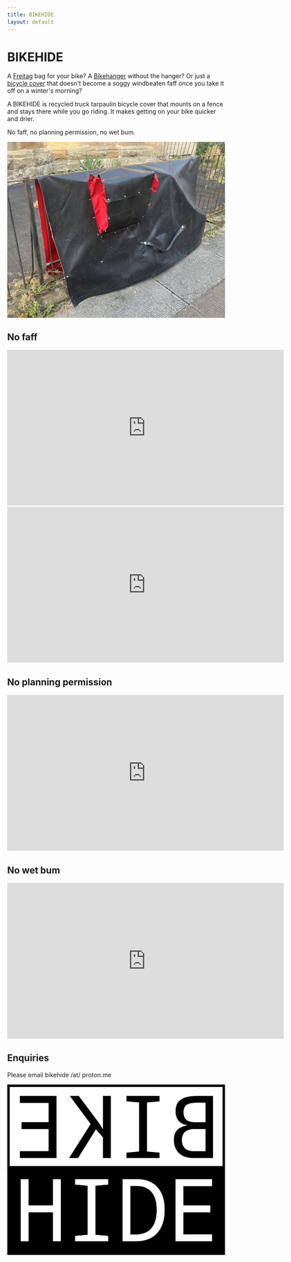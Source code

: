 ```yaml
---
title: BIKEHIDE
layout: default
---
```


# BIKEHIDE

A [Freitag](https://www.freitag.ch) bag for your bike? A [Bikehanger](https://cyclehoop.com/product-category/bikehangars/) without the hanger? Or just a [bicycle cover](https://www.amazon.com/s?k=bicycle+cover) that doesn't become a soggy windbeaten faff once you take it off on a winter's morning?

A BIKEHIDE is recycled truck tarpaulin bicycle cover that mounts on a fence and stays there while you go riding. It makes getting on your bike quicker and drier.

No faff, no planning permission, no wet bum.

![](cover.jpg)

## No faff

<iframe width="640" height="360" src="https://www.youtube.com/embed/23lsDLwW4ag" title="YouTube video player" frameborder="0" allow="accelerometer; autoplay; clipboard-write; encrypted-media; gyroscope; picture-in-picture; web-share" allowfullscreen="allowfullscreen"></iframe>

<iframe width="640" height="360" src="https://www.youtube.com/embed/0x8hBxCfehc?si=tCqnWebcv8Etfcap" title="YouTube video player" frameborder="0" allow="accelerometer; autoplay; clipboard-write; encrypted-media; gyroscope; picture-in-picture; web-share" allowfullscreen></iframe>

## No planning permission 

<iframe width="640" height="360" src="https://www.youtube.com/embed/fFwiU9t_jMs" title="YouTube video player" frameborder="0" allow="accelerometer; autoplay; clipboard-write; encrypted-media; gyroscope; picture-in-picture; web-share" allowfullscreen="allowfullscreen"></iframe>

## No wet bum 

<iframe width="640" height="360" src="https://www.youtube.com/embed/tQpXgP1NpUM" title="YouTube video player" frameborder="0" allow="accelerometer; autoplay; clipboard-write; encrypted-media; gyroscope; picture-in-picture; web-share" allowfullscreen="allowfullscreen"></iframe>

## Enquiries

Please email bikehide /at/ proton.me

![](bikehideLogo.png)

